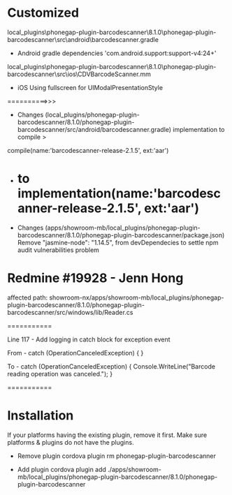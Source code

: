 # Customized

local_plugins\phonegap-plugin-barcodescanner\8.1.0\phonegap-plugin-barcodescanner\src\android\barcodescanner.gradle

- Android gradle dependencies 'com.android.support:support-v4:24+'

local_plugins\phonegap-plugin-barcodescanner\8.1.0\phonegap-plugin-barcodescanner\src\ios\CDVBarcodeScanner.mm

- iOS Using fullscreen for UIModalPresentationStyle

==========>>>

- Changes (local_plugins/phonegap-plugin-barcodescanner/8.1.0/phonegap-plugin-barcodescanner/src/android/barcodescanner.gradle)
  implementation to compile >

compile(name:'barcodescanner-release-2.1.5', ext:'aar')

- to
  implementation(name:'barcodescanner-release-2.1.5', ext:'aar')
  =========

- Changes (apps/showroom-mb/local_plugins/phonegap-plugin-barcodescanner/8.1.0/phonegap-plugin-barcodescanner/package.json)
  Remove "jasmine-node": "1.14.5", from devDependecies to settle npm audit vulnerabilities problem

# Redmine #19928 - Jenn Hong

affected path: showroom-nx/apps/showroom-mb/local_plugins/phonegap-plugin-barcodescanner/8.1.0/phonegap-plugin-barcodescanner/src/windows/lib/Reader.cs

===========

Line 117 - Add logging in catch block for exception event

From -
catch (OperationCanceledException) { }

To -
catch (OperationCanceledException) {
Console.WriteLine("Barcode reading operation was canceled.");
}

===========

# Installation

If your platforms having the existing plugin, remove it first. Make sure platforms & plugins do not have the plugins.

- Remove plugin
  cordova plugin rm phonegap-plugin-barcodescanner

- Add plugin
  cordova plugin add ./apps/showroom-mb/local_plugins/phonegap-plugin-barcodescanner/8.1.0/phonegap-plugin-barcodescanner
